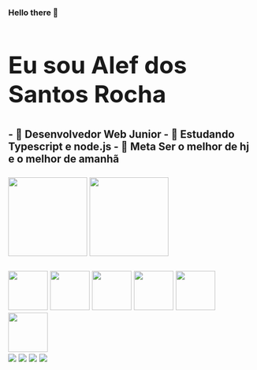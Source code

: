 ### Hello there 👋
<div>
<h2 style="font-size:3rem">Eu sou Alef dos Santos Rocha<h2/>
  <div/>
  <div>
- 🔭 Desenvolvedor Web Junior
- 🌱 Estudando Typescript e node.js
- 🤝 Meta Ser o melhor de hj e o melhor de amanhã
    <div/>

<div style="display: inline-block"><br/>
<img height="160rem" src="https://github-readme-stats.vercel.app/api?username=serphurus&show_icons=true&theme=dracula" />
<img height="160rem" src="https://github-readme-stats.vercel.app/api/top-langs/?username=serphurus&layout=compact&theme=dracula" />
<div/>
  <div><br/>
<img 
height="80px" src="https://cdn.jsdelivr.net/gh/devicons/devicon/icons/html5/html5-original.svg" />
<img 
height="80px" src="https://cdn.jsdelivr.net/gh/devicons/devicon/icons/css3/css3-original.svg" />
<img 
height="80px" src="https://cdn.jsdelivr.net/gh/devicons/devicon/icons/bootstrap/bootstrap-original.svg" />
<img 
height="80px" src="https://cdn.jsdelivr.net/gh/devicons/devicon/icons/sass/sass-original.svg" />
<img 
height="80px" src="https://cdn.jsdelivr.net/gh/devicons/devicon/icons/javascript/javascript-original.svg" />
<img 
height="80px" src="https://cdn.jsdelivr.net/gh/devicons/devicon/icons/react/react-original.svg" />
    <div/>
<div>
   <a haref="https://www.linkedin.com/in/alef-dos-santos-rocha-aba011239/" target="_blank" ><img src="https://img.shields.io/badge/linkedin-%230077B5.svg?&style=for-the-badge&logo=linkedin&logoColor=white" /><a/>
<a haref="alef.santos.rocha2@gmail.com" target="_blank"><img src="https://img.shields.io/badge/Gmail-D14836?style=for-the-badge&logo=gmail&logoColor=white" /><a/>
<a haref="(65) 9 8129-1662"  target="_blank"><img src="https://img.shields.io/badge/WhatsApp-25D366?style=for-the-badge&logo=whatsapp&logoColor=white" /> <a/>
<a haref="" target="_blank"><img src="https://img.shields.io/badge/Discord-7289DA?style=for-the-badge&logo=discord&logoColor=white" /> <a/>
<div/>
